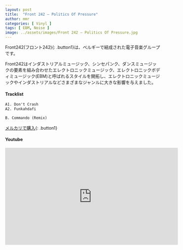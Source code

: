 ```yaml
---
layout: post
title:  "Front 242 – Politics Of Pressure"
author: mmr
categories: [ Vinyl ]
tags: [ EBM, Noise ]
image: ../assets/images/Front 242 – Politics Of Pressure.jpg
---
```


Front242(フロント242){: .button1}は、ベルギーで結成された電子音楽グループです。

Front242はインダストリアルミュージック、シンセパンク、ダンスミュージックの要素を組み合わせたエレクトロニックミュージック、エレクトロニックボディミュージック(EBM)と呼ばれるスタイルを開拓し、エレクトロニックミュージックやインダストリアルなどさまざまなジャンルに大きな影響を与えました。

#### Tracklist
```md
A1. Don't Crash
A2. Funkahdafi

B. Commando (Remix)
```

[メルカリで購入](https://jp.mercari.com/item/m15772512003?afid=6142608987){: .button1}

#### Youtube
<iframe width="560" height="315" src="https://www.youtube.com/embed/5bB8aGUB6LQ?si=IrLQl4IKqmpWdIn_" title="YouTube video player" frameborder="0" allow="accelerometer; autoplay; clipboard-write; encrypted-media; gyroscope; picture-in-picture; web-share" referrerpolicy="strict-origin-when-cross-origin" allowfullscreen></iframe>